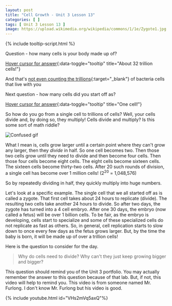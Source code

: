```yaml
---
layout: post
title: "Cell Growth - Unit 3 Lesson 13"
categories: [ ]
tags: [ Unit 3 Lesson 13 ]
image: https://upload.wikimedia.org/wikipedia/commons/1/1e/Zygote1.jpg
---
```

{% include tooltip-script.html %}

Question - how many cells is your body made up of?

[Hover cursor for answer](){:data-toggle="tooltip" title="About 32 trillion cells!"} 

And that's [not even counting the trillions](https://www.nationalgeographic.com/science/phenomena/2013/10/23/how-many-cells-are-in-your-body/){:target="_blank"} of bacteria cells that live with you

Next question - how many cells did you start off as?

[Hover cursor for answer](){:data-toggle="tooltip" title="One cell!"}

So how do you go from a single cell to trillions of cells? Well, your cells divide and, by doing so, they multiply! Cells divide and multiply? Is this some sort of math riddle?

![Confused gif](https://media.giphy.com/media/3jN3GziOKUEmI/giphy.gif)

What I mean is, cells grow larger until a certain point where they can't grow any larger, then they *divide* in half. So one cell becomes two. Then those two cells grow until they need to divide and then become four cells. Then those four cells become eight cells. The eight cells become sixteen cells. The sixteen cells become thirty-two cells. After 20 such rounds of division, a single cell has become over 1 million cells! (2<sup>20</sup> = 1,048,576)

So by repeatedly dividing in half, they quickly multiply into huge numbers. 

Let's look at a specific example. The single cell that we all started off as is called a zygote. That first cell takes about 24 hours to replicate (divide). The resulting two cells take another 24 hours to divide. So after two days, the zygote has turned into a 4 cell embryo. After one 30 days, the embryo (now called a fetus) will be over 1 billion cells. To be fair, as the embryo is developing, cells start to specialize and some of these specialized cells do not replicate as fast as others. So, in general, cell replication starts to slow down to once every few days as the fetus grows larger. But, by the time the baby is born, it will be made up of over a trillion cells!

Here is the question to consider for the day.

> Why do cells need to divide? Why can't they just keep growing bigger and bigger?

This question should remind you of the Unit 3 portfolio. You may actually remember the answer to this question because of that lab. But, if not, this video will help to remind you. This video is from someone named Mr. Furlong. I don't know Mr. Furlong but his video is good.

{% include youtube.html id="VHs2mVq5axQ"%}
